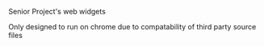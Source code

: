 Senior Project's web widgets

Only designed to run on chrome due to compatability of third party source files
